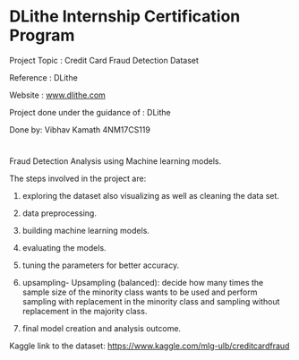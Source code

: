 # DLithe Internship Certification Program
 
Project Topic : Credit Card Fraud Detection Dataset

Reference : DLithe

Website : www.dlithe.com

Project done under the guidance of : DLithe

Done by: Vibhav Kamath 4NM17CS119
#
Fraud Detection Analysis using Machine learning models.

The steps involved in the project are:

1. exploring the dataset also visualizing as well as cleaning the data set.

2. data preprocessing.

3. building machine learning models.

4. evaluating the models.

5. tuning the parameters for better accuracy.

6. upsampling- Upsampling (balanced): decide how many times the sample size of the minority class wants to be used and perform sampling with replacement in the minority class and sampling without replacement in the majority class.

7. final model creation and analysis outcome.

Kaggle link to the dataset:
https://www.kaggle.com/mlg-ulb/creditcardfraud
